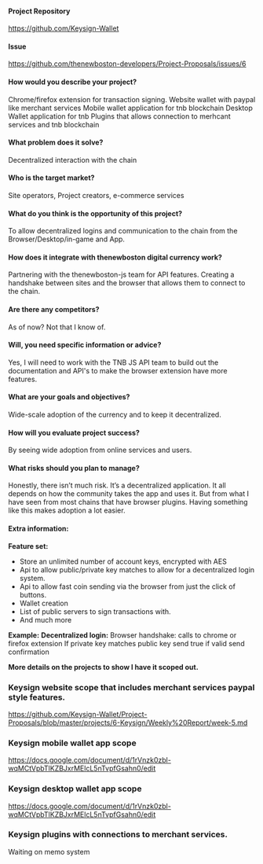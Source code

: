 #### Project Repository
https://github.com/Keysign-Wallet

#### Issue 
https://github.com/thenewboston-developers/Project-Proposals/issues/6



#### How would you describe your project?
Chrome/firefox extension for transaction signing.
Website wallet with paypal like merchant services
Mobile wallet application for tnb blockchain
Desktop Wallet application for tnb
Plugins that allows connection to merhcant services and tnb blockchain

#### What problem does it solve?
Decentralized interaction with the chain

#### Who is the target market?
Site operators, Project creators, e-commerce services

#### What do you think is the opportunity of this project?
To allow decentralized logins and communication to the chain from the Browser/Desktop/in-game and App.

#### How does it integrate with thenewboston digital currency work?
Partnering with the thenewboston-js team for API features. Creating a handshake between sites and the browser that allows them to connect to the chain.

#### Are there any competitors?
As of now? Not that I know of.

#### Will, you need specific information or advice?
Yes, I will need to work with the TNB JS API team to build out the documentation and API's to make the browser extension have more features.

#### What are your goals and objectives?
Wide-scale adoption of the currency and to keep it decentralized.

#### How will you evaluate project success?
By seeing wide adoption from online services and users.

#### What risks should you plan to manage?
Honestly, there isn’t much risk. It’s a decentralized application. It all depends on how the community takes the app and uses it. But from what I have seen from most chains that have browser plugins. Having something like this makes adoption a lot easier.

#### Extra information:

**Feature set:**
- Store an unlimited number of account keys, encrypted with AES
- Api to allow public/private key matches to allow for a decentralized login system.
- Api to allow fast coin sending via the browser from just the click of buttons.
- Wallet creation
- List of public servers to sign transactions with.
- And much more

**Example:**
**Decentralized login:**
Browser handshake: calls to chrome or firefox extension 
If private key matches public key send true if valid send confirmation



**More details on the projects to show I have it scoped out.**


### Keysign website scope that includes merchant services paypal style features.
https://github.com/Keysign-Wallet/Project-Proposals/blob/master/projects/6-Keysign/Weekly%20Report/week-5.md

### Keysign mobile wallet app scope
https://docs.google.com/document/d/1rVnzk0zbl-wqMCtVpbTlKZBJxrMElcL5nTvpfGsahn0/edit

### Keysign desktop wallet app scope
https://docs.google.com/document/d/1rVnzk0zbl-wqMCtVpbTlKZBJxrMElcL5nTvpfGsahn0/edit

### Keysign plugins with connections to merchant services.
Waiting on memo system
